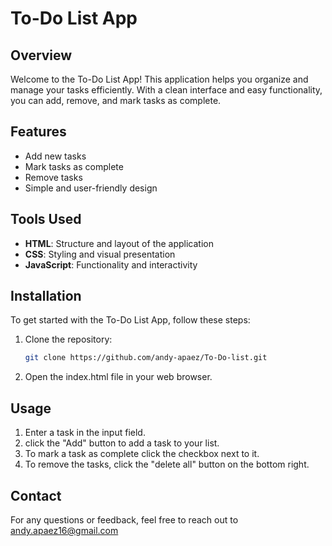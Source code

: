 # To-Do List App

## Overview

Welcome to the To-Do List App! This application helps you organize and manage your tasks efficiently. With a clean interface and easy functionality, you can add, remove, and mark tasks as complete.

## Features

- Add new tasks
- Mark tasks as complete
- Remove tasks
- Simple and user-friendly design

## Tools Used

- **HTML**: Structure and layout of the application
- **CSS**: Styling and visual presentation
- **JavaScript**: Functionality and interactivity

## Installation

To get started with the To-Do List App, follow these steps:

1. Clone the repository:
   ```bash
   git clone https://github.com/andy-apaez/To-Do-list.git
   ```
2. Open the index.html file in your web browser.

## Usage

1. Enter a task in the input field.
2. click the "Add" button to add a task to your list.
3. To mark a task as complete click the checkbox next to it.
4. To remove the tasks, click the "delete all" button on the bottom right.

## Contact

For any questions or feedback, feel free to reach out to andy.apaez16@gmail.com
